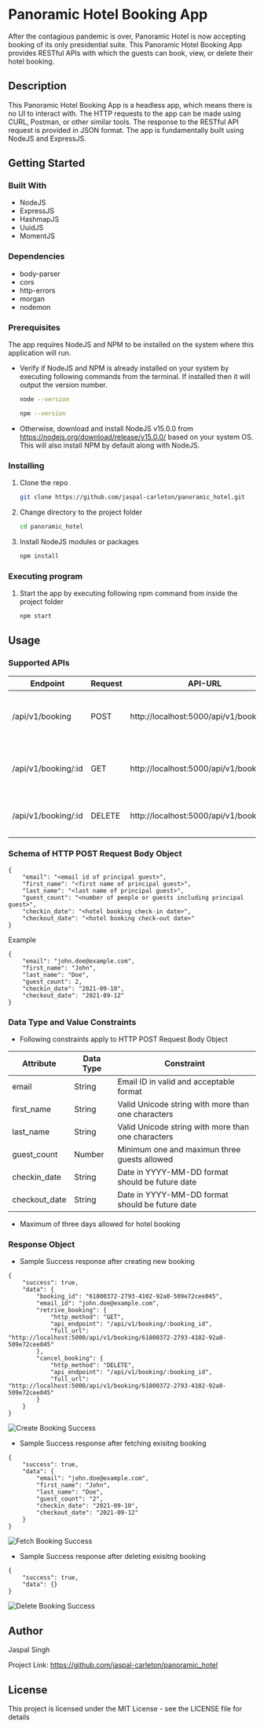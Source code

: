 # Panoramic Hotel Booking App

After the contagious pandemic is over, Panoramic Hotel is now accepting booking of its only presidential suite. This Panoramic Hotel Booking App provides RESTful APIs with which the guests can book, view, or delete their hotel booking. 

## Description

This Panoramic Hotel Booking App is a headless app, which means there is no UI to interact with. The HTTP requests to the app can be made using CURL, Postman, or other similar tools. The response to the RESTful API request is provided in JSON format. The app is fundamentally built using NodeJS and ExpressJS.

## Getting Started

### Built With

* NodeJS 
* ExpressJS
* HashmapJS
* UuidJS
* MomentJS

### Dependencies

* body-parser
* cors
* http-errors
* morgan
* nodemon

### Prerequisites

The app requires NodeJS and NPM to be installed on the system where this application will run.

* Verify if NodeJS and NPM is already installed on your system by executing following commands from the terminal. If installed then it will output the version number.

  ```sh
  node --version
  ```

  ```sh
  npm --version
  ```

* Otherwise, download and install NodeJS v15.0.0 from https://nodejs.org/download/release/v15.0.0/ based on your system OS. This will also install NPM by default along with NodeJS.

### Installing

1. Clone the repo
   ```sh
   git clone https://github.com/jaspal-carleton/panoramic_hotel.git
   ```
2. Change directory to the project folder
   ```sh
   cd panoramic_hotel
   ```
3. Install NodeJS modules or packages
   ```sh
   npm install
   ```

### Executing program

1. Start the app by executing following npm command from inside the project folder
   ```sh
   npm start
   ```

## Usage

### Supported APIs

| Endpoint            | Request | API-URL                                   | Description                                        |
|---------------------|---------|-------------------------------------------|----------------------------------------------------|
| /api/v1/booking     | POST    | http://localhost:5000/api/v1/booking      | Create new booking as per HTTP POST body form data |
| /api/v1/booking/:id | GET     | http://localhost:5000/api/v1/booking/:id  | Fetch booking details using booking id             |
| /api/v1/booking/:id | DELETE  | http://localhost:5000/api/v1/booking/:id  | Delete booking using booking id                    |

### Schema of HTTP POST Request Body Object

```JS
{
    "email": "<email id of principal guest>",
    "first_name": "<first name of principal guest>",
    "last_name": "<last name of principal guest>",
    "guest_count": "<number of people or guests including principal guest>",
    "checkin_date": "<hotel booking check-in date>",
    "checkout_date": "<hotel booking check-out date>"
}
```

Example
```JS
{
    "email": "john.doe@example.com",
    "first_name": "John",
    "last_name": "Doe",
    "guest_count": 2,
    "checkin_date": "2021-09-10",
    "checkout_date": "2021-09-12"
}
```

### Data Type and Value Constraints

* Following constraints apply to HTTP POST Request Body Object

| Attribute     | Data Type | Constraint                                          |
|---------------|-----------|-----------------------------------------------------|
| email         | String    | Email ID in valid and acceptable format             |
| first_name    | String    | Valid Unicode string with more than one characters  |
| last_name     | String    | Valid Unicode string with more than one characters  |
| guest_count   | Number    | Minimum one and maximun three guests allowed        |
| checkin_date  | String    | Date in YYYY-MM-DD format should be future date     |
| checkout_date | String    | Date in YYYY-MM-DD format should be future date     |

* Maximum of three days allowed for hotel booking

### Response Object

* Sample Success response after creating new booking

```JS
{
    "success": true,
    "data": {
        "booking_id": "61800372-2793-4102-92a0-509e72cee045",
        "email_id": "john.doe@example.com",
        "retrive_booking": {
            "http_method": "GET",
            "api_endpoint": "/api/v1/booking/:booking_id",
            "full_url": "http://localhost:5000/api/v1/booking/61800372-2793-4102-92a0-509e72cee045"
        },
        "cancel_booking": {
            "http_method": "DELETE",
            "api_endpoint": "/api/v1/booking/:booking_id",
            "full_url": "http://localhost:5000/api/v1/booking/61800372-2793-4102-92a0-509e72cee045"
        }
    }
}
```

![Create Booking Success](docs/create_booking_success.png)

* Sample Success response after fetching exisitng booking

```JS
{
    "success": true,
    "data": {
        "email": "john.doe@example.com",
        "first_name": "John",
        "last_name": "Doe",
        "guest_count": "2",
        "checkin_date": "2021-09-10",
        "checkout_date": "2021-09-12"
    }
}
```

![Fetch Booking Success](docs/fetch_booking_success.png)

* Sample Success response after deleting exisitng booking

```JS
{
    "success": true,
    "data": {}
}
```

![Delete Booking Success](docs/delete_booking_success.png)

## Author

Jaspal Singh

Project Link: https://github.com/jaspal-carleton/panoramic_hotel

## License

This project is licensed under the MIT License - see the LICENSE file for details
